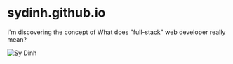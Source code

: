 # sydinh.github.io

I'm discovering the concept of What does "full-stack" web developer really mean?

![Sy Dinh](https://cdn-images-1.medium.com/max/2000/1*1zUrLyvIftWAGx19B2dpUQ.png)

